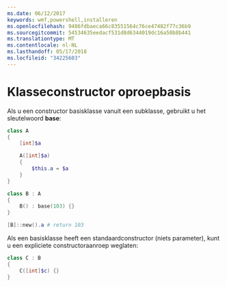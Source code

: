 ```yaml
---
ms.date: 06/12/2017
keywords: wmf,powershell,installeren
ms.openlocfilehash: 9486fdbaeca66c83551564c76ce47482f77c36b9
ms.sourcegitcommit: 54534635eedacf531d8d6344019dc16a50b8b441
ms.translationtype: MT
ms.contentlocale: nl-NL
ms.lasthandoff: 05/17/2018
ms.locfileid: "34225603"
---
```

# <a name="call-base-class-constructor"></a>Klasseconstructor oproepbasis

Als u een constructor basisklasse vanuit een subklasse, gebruikt u het sleutelwoord **base**:

```powershell
class A
{
    [int]$a

    A([int]$a)
    {
        $this.a = $a
    }
}

class B : A
{
    B() : base(103) {}
}

[B]::new().a # return 103
```

Als een basisklasse heeft een standaardconstructor (niets parameter), kunt u een expliciete constructoraanroep weglaten:

```powershell
class C : B
{
    C([int]$c) {}
}
```
